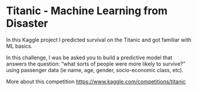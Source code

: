 # Titanic - Machine Learning from Disaster

In this Kaggle project I predicted survival on the Titanic and got familiar with ML basics.

In this challenge, I was be asked you to build a predictive model that answers the question: “what sorts of people were more likely to survive?” using passenger data (ie name, age, gender, socio-economic class, etc).

More about this competition https://www.kaggle.com/competitions/titanic
